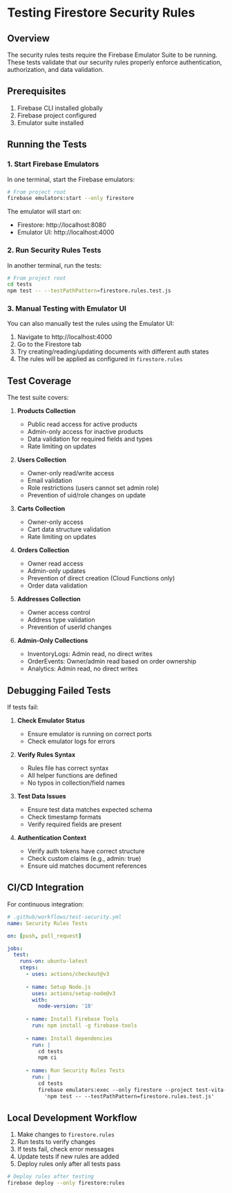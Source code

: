 # Testing Firestore Security Rules

## Overview

The security rules tests require the Firebase Emulator Suite to be running. These tests validate that our security rules properly enforce authentication, authorization, and data validation.

## Prerequisites

1. Firebase CLI installed globally
2. Firebase project configured
3. Emulator suite installed

## Running the Tests

### 1. Start Firebase Emulators

In one terminal, start the Firebase emulators:

```bash
# From project root
firebase emulators:start --only firestore
```

The emulator will start on:
- Firestore: http://localhost:8080
- Emulator UI: http://localhost:4000

### 2. Run Security Rules Tests

In another terminal, run the tests:

```bash
# From project root
cd tests
npm test -- --testPathPattern=firestore.rules.test.js
```

### 3. Manual Testing with Emulator UI

You can also manually test the rules using the Emulator UI:

1. Navigate to http://localhost:4000
2. Go to the Firestore tab
3. Try creating/reading/updating documents with different auth states
4. The rules will be applied as configured in `firestore.rules`

## Test Coverage

The test suite covers:

1. **Products Collection**
   - Public read access for active products
   - Admin-only access for inactive products
   - Data validation for required fields and types
   - Rate limiting on updates

2. **Users Collection**
   - Owner-only read/write access
   - Email validation
   - Role restrictions (users cannot set admin role)
   - Prevention of uid/role changes on update

3. **Carts Collection**
   - Owner-only access
   - Cart data structure validation
   - Rate limiting on updates

4. **Orders Collection**
   - Owner read access
   - Admin-only updates
   - Prevention of direct creation (Cloud Functions only)
   - Order data validation

5. **Addresses Collection**
   - Owner access control
   - Address type validation
   - Prevention of userId changes

6. **Admin-Only Collections**
   - InventoryLogs: Admin read, no direct writes
   - OrderEvents: Owner/admin read based on order ownership
   - Analytics: Admin read, no direct writes

## Debugging Failed Tests

If tests fail:

1. **Check Emulator Status**
   - Ensure emulator is running on correct ports
   - Check emulator logs for errors

2. **Verify Rules Syntax**
   - Rules file has correct syntax
   - All helper functions are defined
   - No typos in collection/field names

3. **Test Data Issues**
   - Ensure test data matches expected schema
   - Check timestamp formats
   - Verify required fields are present

4. **Authentication Context**
   - Verify auth tokens have correct structure
   - Check custom claims (e.g., admin: true)
   - Ensure uid matches document references

## CI/CD Integration

For continuous integration:

```yaml
# .github/workflows/test-security.yml
name: Security Rules Tests

on: [push, pull_request]

jobs:
  test:
    runs-on: ubuntu-latest
    steps:
      - uses: actions/checkout@v3
      
      - name: Setup Node.js
        uses: actions/setup-node@v3
        with:
          node-version: '18'
      
      - name: Install Firebase Tools
        run: npm install -g firebase-tools
      
      - name: Install dependencies
        run: |
          cd tests
          npm ci
      
      - name: Run Security Rules Tests
        run: |
          cd tests
          firebase emulators:exec --only firestore --project test-vita-tea \
            'npm test -- --testPathPattern=firestore.rules.test.js'
```

## Local Development Workflow

1. Make changes to `firestore.rules`
2. Run tests to verify changes
3. If tests fail, check error messages
4. Update tests if new rules are added
5. Deploy rules only after all tests pass

```bash
# Deploy rules after testing
firebase deploy --only firestore:rules
```